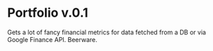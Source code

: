 Portfolio v.0.1
=========

Gets a lot of fancy financial metrics for data fetched from a DB or via Google Finance API. Beerware.
